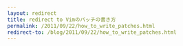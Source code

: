 ```yaml
---
layout: redirect
title: redirect to Vimのパッチの書き方
permalink: /2011/09/22/how_to_write_patches.html
redirect-to: /blog/2011/09/22/how_to_write_patches.html
---
```

